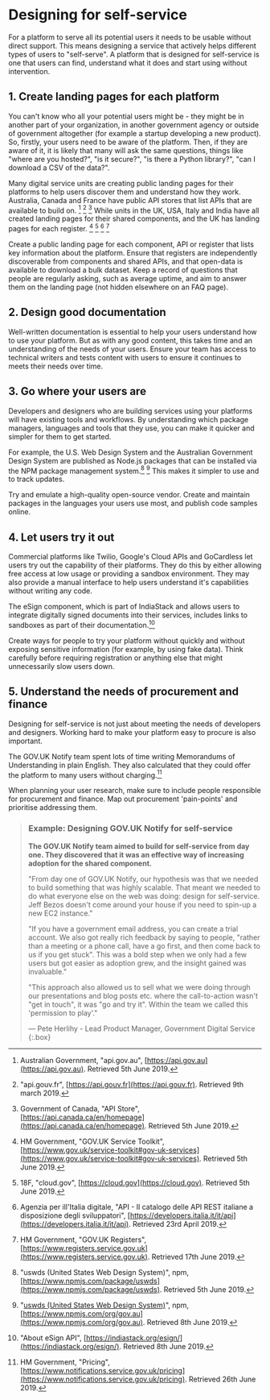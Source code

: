 # Designing for self-service

For a platform to serve all its potential users it needs to be usable without direct support. This means designing a service that actively helps different types of users to "self-serve". A platform that is designed for self-service is one that users can find, understand what it does and start using without intervention.

## 1. Create landing pages for each platform

You can't know who all your potential users might be - they might be in another part of your organization, in another government agency or outside of government altogether (for example a startup developing a new product). So, firstly, your users need to be aware of the platform. Then, if they are aware of it, it is likely that many will ask the same questions, things like "where are you hosted?", "is it secure?", "is there a Python library?", "can I download a CSV of the data?".

Many digital service units are creating public landing pages for their platforms to help users discover them and understand how they work. Australia, Canada and France have public API stores that list APIs that are available to build on. [^1] [^2] [^3]  While units in the UK, USA, Italy and India have all created landing pages for their shared components, and the UK has landing pages for each register. [^4] [^5] [^6] [^7]

Create a public landing page for each component, API or register that lists key information about the platform. Ensure that registers are independently discoverable from components and shared APIs, and that open-data is available to download a bulk dataset. Keep a record of questions that people are regularly asking, such as average uptime, and aim to answer them on the landing page (not hidden elsewhere on an FAQ page).

## 2. Design good documentation

Well-written documentation is essential to help your users understand how to use your platform. But as with any good content, this takes time and an understanding of the needs of your users. Ensure your team has access to technical writers and tests content with users to ensure it continues to meets their needs over time.

## 3. Go where your users are

Developers and designers who are building services using your platforms will have existing tools and workflows. By understanding which package managers, languages and tools that they use, you can make it quicker and simpler for them to get started.

For example, the U.S. Web Design System and the Australian Government Design System are published as Node.js packages that can be installed via the NPM package management system.[^8] [^9] This makes it simpler to use and to track updates.

Try and emulate a high-quality open-source vendor. Create and maintain packages in the languages your users use most, and publish code samples online.

## 4. Let users try it out

Commercial platforms like Twilio, Google's Cloud APIs and GoCardless let users try out the capability of their platforms. They do this by either allowing free access at low usage or providing a sandbox environment. They may also provide a manual interface to help users understand it's capabilities without writing any code.

The eSign component, which is part of IndiaStack and allows users to integrate digitally signed documents into their services, includes links to sandboxes as part of their documentation.[^10] 

Create ways for people to try your platform without quickly and without exposing sensitive information (for example, by using fake data). Think carefully before requiring registration or anything else that might unnecessarily slow users down.

## 5. Understand the needs of procurement and finance

Designing for self-service is not just about meeting the needs of developers and designers. Working hard to make your platform easy to procure is also important.

The GOV.UK Notify team spent lots of time writing Memorandums of Understanding in plain English. They also calculated that they could offer the platform to many users without charging.[^11]

When planning your user research, make sure to include people responsible for procurement and finance. Map out procurement 'pain-points' and prioritise addressing them.

> ### Example: Designing GOV.UK Notify for self-service
> 
> **The GOV.UK Notify team aimed to build for self-service from day one. They discovered that it was an effective way of increasing adoption for the shared component.**
> 
> "From day one of GOV.UK Notify, our hypothesis was that we needed to build something that was highly scalable. That meant we needed to do what everyone else on the web was doing: design for self-service. Jeff Bezos doesn't come around your house if you need to spin-up a new EC2 instance."
> 
> "If you have a government email address, you can create a trial account. We also got really rich feedback by saying to people, "rather than a meeting or a phone call, have a go first, and then come back to us if you get stuck". This was a bold step when we only had a few users but got easier as adoption grew, and the insight gained was invaluable."
> 
> "This approach also allowed us to sell what we were doing through our presentations and blog posts etc. where the call-to-action wasn't "get in touch", it was "go and try it". Within the team we called this 'permission to play'."
> 
> — Pete Herlihy - Lead Product Manager, Government Digital Service
{:.box}

[^1]:   Australian Government, "api.gov.au", [https://api.gov.au](https://api.gov.au). Retrieved 5th June 2019.

[^2]:   "api.gouv.fr", [https://api.gouv.fr](https://api.gouv.fr). Retrieved 9th march 2019.

[^3]:   Government of Canada, "API Store", [https://api.canada.ca/en/homepage](https://api.canada.ca/en/homepage). Retrieved 5th June 2019.

[^4]:   HM Government, "GOV.UK Service Toolkit", [https://www.gov.uk/service-toolkit#gov-uk-services](https://www.gov.uk/service-toolkit#gov-uk-services). Retrieved 5th June 2019.

[^5]:   18F, "cloud.gov", [https://cloud.gov](https://cloud.gov). Retrieved 5th June 2019.

[^6]:   Agenzia per ill'Italia digitale, "API - Il catalogo delle API REST italiane a disposizione degli sviluppatori", [https://developers.italia.it/it/api](https://developers.italia.it/it/api). Retrieved 23rd April 2019.

[^7]:   HM Government, "GOV.UK Registers", [https://www.registers.service.gov.uk](https://www.registers.service.gov.uk). Retrieved 17th June 2019.

[^8]:   "uswds (United States Web Design System)", npm, [https://www.npmjs.com/package/uswds](https://www.npmjs.com/package/uswds). Retrieved 5th June 2019.

[^9]:   "[uswds (United States Web Design System)](gov.au)", npm, [https://www.npmjs.com/org/gov.au](https://www.npmjs.com/org/gov.au). Retrieved 8th June 2019.

[^10]:  "About eSign API", [https://indiastack.org/esign/](https://indiastack.org/esign/). Retrieved 8th June 2019.

[^11]:  HM Government, "Pricing", [https://www.notifications.service.gov.uk/pricing](https://www.notifications.service.gov.uk/pricing). Retrieved 26th June 2019.
